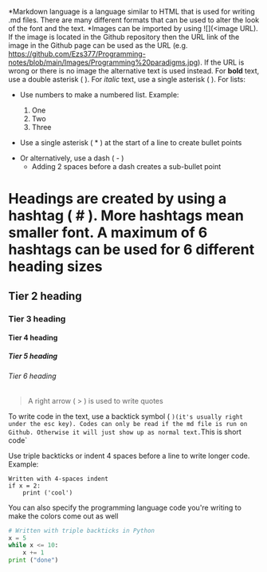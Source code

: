 *Markdown language is a language similar to HTML that is used for writing .md files. There are many different formats that can be used to alter the look of the font and the text.
*Images can be imported by using ![<alternative name>](<image URL). If the image is located in the Github repository then the URL link of the image in the Github page can be used as the URL (e.g. https://github.com/Ezs377/Programming-notes/blob/main/Images/Programming%20paradigms.jpg). If the URL is wrong or there is no image the alternative text is used instead.
For **bold** text, use a double asterisk ( **<text>**).
For *italic* text, use a single asterisk ( *<text>* ).
For lists:
- Use numbers to make a numbered list. Example:

  1. One
  2. Two
  3. Three
  
* Use a single asterisk ( * ) at the start of a line to create bullet points

- Or alternatively, use a dash ( - )
  - Adding 2 spaces before a dash creates a sub-bullet point

# Headings are created by using a hashtag ( # ). More hashtags mean smaller font. A maximum of 6 hashtags can be used for 6 different heading sizes
## Tier 2 heading
### Tier 3 heading
#### Tier 4 heading
##### Tier 5 heading
###### Tier 6 heading

> A right arrow ( > ) is used to write quotes

To write code in the text, use a backtick symbol ( ` )(it's usually right under the esc key). Codes can only be read if the md file is run on Github. Otherwise it will just show up as normal text.
`This is short code`

Use triple backticks or indent 4 spaces before a line to write longer code. Example:

    Written with 4-spaces indent
	if x = 2:
		print ('cool')

You can also specify the programming language code you're writing to make the colors come out as well 
```Python
# Written with triple backticks in Python
x = 5
while x <= 10:
	x += 1
print ("done")
```

